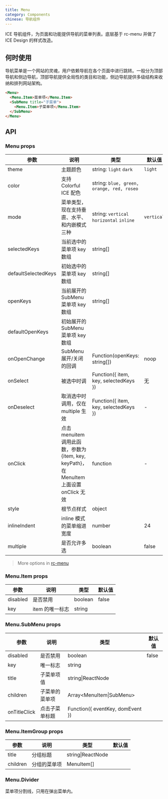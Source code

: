 ```yaml
---
title: Menu
category: Components
chinese: 导航组件
---
```


ICE 导航组件，为页面和功能提供导航的菜单列表。底层基于 rc-menu 并做了 ICE Design 的样式改造。


## 何时使用

导航菜单是一个网站的灵魂，用户依赖导航在各个页面中进行跳转。一般分为顶部导航和侧边导航，顶部导航提供全局性的类目和功能，侧边导航提供多级结构来收纳和排列网站架构。

```html
<Menu>
  <Menu.Item>菜单项</Menu.Item>
  <SubMenu title="子菜单">
    <Menu.Item>子菜单项</Menu.Item>
  </SubMenu>
</Menu>
```

## API

### Menu props

| 参数     | 说明           | 类型     | 默认值       |
|----------|---------------|----------|--------------|
| theme    | 主题颜色 | string: `light` `dark` | `light` |
| color    | 支持 Colorful ICE 配色 | string: `blue, green, orange, red, roseo` |  |
| mode | 菜单类型，现在支持垂直、水平、和内嵌模式三种 | string: `vertical` `horizontal` `inline` | `vertical` |
| selectedKeys | 当前选中的菜单项 key 数组 | string[] |      |
| defaultSelectedKeys | 初始选中的菜单项 key 数组 | string[] |      |
| openKeys | 当前展开的 SubMenu 菜单项 key 数组 | string[] |  |
| defaultOpenKeys | 初始展开的 SubMenu 菜单项 key 数组 |  |      |
| onOpenChange | SubMenu 展开/关闭的回调 | Function(openKeys: string[]) | noop |
| onSelect | 被选中时调 | Function({ item, key, selectedKeys }) | 无   |
| onDeselect | 取消选中时调用，仅在 multiple 生效 | Function({ item, key, selectedKeys }) | - |
| onClick | 点击 menuitem 调用此函数，参数为 {item, key, keyPath}，在 MenuItem 上面设置 onClick 无效 | function | - |
| style | 根节点样式 | object | |
| inlineIndent | inline 模式的菜单缩进宽度 | number | 24 |
| multiple | 是否允许多选 | boolean | false |

> More options in [rc-menu](https://github.com/react-component/menu#api)

### Menu.Item props

| 参数     | 说明           | 类型     | 默认值       |
|----------|----------------|----------|--------------|
| disabled    | 是否禁用 | boolean   |  false  |
| key   | item 的唯一标志 |  string |  |

### Menu.SubMenu props

| 参数     | 说明           | 类型     | 默认值       |
|----------|----------------|----------|--------------|
| disabled    | 是否禁用 | boolean   |  false  |
| key | 唯一标志 |  string |  |
| title    | 子菜单项值 | string\|ReactNode |    |
| children | 子菜单的菜单项 | Array<MenuItem\|SubMenu> |  |
| onTitleClick | 点击子菜单标题 | Function({ eventKey, domEvent }) |  |

### Menu.ItemGroup props

| 参数     | 说明           | 类型     | 默认值       |
|----------|----------------|----------|--------------|
| title    | 分组标题       | string\|ReactNode |  |
| children | 分组的菜单项    | MenuItem[] |  |

### Menu.Divider

菜单项分割线，只用在弹出菜单内。
